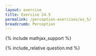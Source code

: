 ```yaml
---
layout: exercise
title: Exercise 24.5
permalink: /perception-exercises/ex_5/
breadcrumb: Perception
---
```


{% include mathjax_support %}

<div><i class="arrow-up loader" data-chapter="perception-exercises" data-exercise="ex_5" data-rating="0"></i></div>
{% include_relative question.md %}
